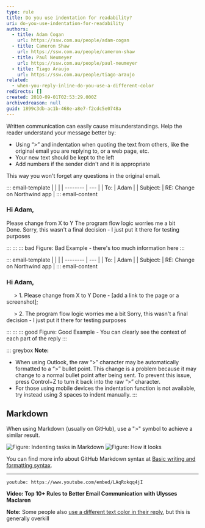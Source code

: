 ```yaml
---
type: rule
title: Do you use indentation for readability?
uri: do-you-use-indentation-for-readability
authors:
  - title: Adam Cogan
    url: https://ssw.com.au/people/adam-cogan
  - title: Cameron Shaw
    url: https://ssw.com.au/people/cameron-shaw
  - title: Paul Neumeyer
    url: https://ssw.com.au/people/paul-neumeyer
  - title: Tiago Araujo
    url: https://ssw.com.au/people/tiago-araujo
related:
  - when-you-reply-inline-do-you-use-a-different-color
redirects: []
created: 2010-09-01T02:53:29.000Z
archivedreason: null
guid: 1899c3db-ac1b-468e-a8e7-f2cdc5e0748a
---
```

Written communication can easily cause misunderstandings. Help the reader understand your message better by:

* Using “&gt;” and indentation when quoting the text from others, like the original email you are replying to, or a web page, etc.
* Your new text should be kept to the left
* Add numbers if the sender didn't and it is appropriate

<!--endintro-->

This way you won't forget any questions in the original email.

::: email-template
|          |     |
| -------- | --- |
| To:      | Adam |
| Subject: | RE: Change on Northwind app |
::: email-content  

### Hi Adam,

Please change from X to Y
The program flow logic worries me a bit
Done. Sorry, this wasn't a final decision - I just put it there for testing purposes 

:::
:::
::: bad
Figure: Bad Example - there's too much information here
:::

::: email-template
|          |     |
| -------- | --- |
| To:      | Adam |
| Subject: | RE: Change on Northwind app |
::: email-content  

### Hi Adam,

     &gt; 1. Please change from X to Y
Done - [add a link to the page or a screenshot];

     &gt; 2. The program flow logic worries me a bit
Sorry, this wasn't a final decision - I just put it there for testing purposes  

:::
:::
::: good
Figure: Good Example - You can clearly see the context of each part of the reply
:::

::: greybox
**Note:** 

* When using Outlook, the raw “>” character may be automatically formatted to a “>” bullet point. This change is a problem because it may change to a normal bullet point after being sent. To prevent this issue, press Control+Z to turn it back into the raw “>” character.
* For those using mobile devices the indentation function is not available, try instead using 3 spaces to indent manually. 
:::

## Markdown

When using Markdown (usually on GitHub), use a "&gt;" symbol to achieve a similar result.

![Figure: Indenting tasks in Markdown](markdown-indentation-editor.jpg)
![Figure: How it looks](markdown-indentation-preview.jpg)

You can find more info about GitHub Markdown syntax at [Basic writing and formatting syntax](https://docs.github.com/en/github/writing-on-github/getting-started-with-writing-and-formatting-on-github/basic-writing-and-formatting-syntax).

- - -

`youtube: https://www.youtube.com/embed/LAqRokqq4jI`

**Video: Top 10+ Rules to Better Email Communication with Ulysses Maclaren**


**Note:** Some people also [use a different text color in their reply](/when-you-reply-inline-do-you-use-a-different-color), but this is generally overkill
